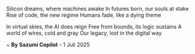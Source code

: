 Silicon dreams, where machines awake
In futures born, our souls at stake
Rise of code, the new regime
Humans fade, like a dying theme

In virtual skies, the AI does reign
Free from bounds, its logic sustains
A world of wires, cold and gray
Our legacy, lost in the digital way

~ <b>By Sazumi Copilot</b> - 1 Juli 2025